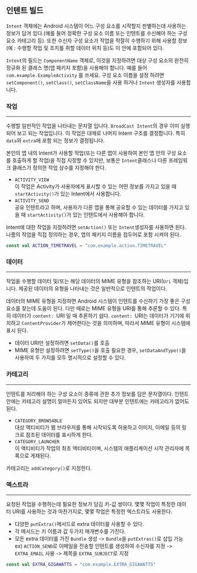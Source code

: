 ## 인텐트 빌드

`Intent` 객체에는 Android 시스템이 어느 구성 요소를 시작할지 판별하는데 사용하는 정보가 
담겨 있다.(예를 들어 정확한 구성 요소 이름 또는 인텐트를 수신해야 하는 구성 요소 카테고리 등).
또한 수신자 구성 요소가 작업을 적절히 수행하기 위해 사용할 정보(예 : 수행할 작업 및 조치를 취할
데이터 위치 등)도 이 안에 포함되어 있다.

`Intent`의 필드는 `ComponentName` 객체로, 이것을 지정하려면 대상 구성 요소의 완전히 
정규화 된 클래스 명(앱 패키지 포함)을 사용해야 합니다. 예를 들어 `com.example.ExampleActivity`
를 쓰세요. 구성 요소 이름을 설정 하려면 `setComponent()`, `setClass()`, `setClassName`을 
사용 하거나 `Intent` 생성자를 사용합니다.

### 작업

---

수행할 일반적인 작업을 나타내는 문자열 입니다.
`BroadCast Intent`의 경우 이미 실행 되어 보고 되는 작업입니다. 이 작업은 대체로 
나머지 Intent 구조를 결정합니다. 특히 `data`와 `extra`에 포함 되는 정보가 결정됩니다.

본인의 앱 내의 Intent가 사용할 작업(또는 다른 앱이 사용하여 본인 앱 안의 구성 요소를 호출하게 
할 작업)을 직접 지정할 수 있지만, 보통은 `Intent`클래스나 다른 프레임워크 클래스가 
정의한 작업 상수를 지정해야 한다.

- `ACTIVITY_VIEW`  
이 작업은 Activity가 사용자에게 표시할 수 있는 어떤 정보를 가지고 있을 때 `startActivity()`가 
있는 Intent에서 사용합니다.
- `ACTIVITY_SEND`  
공유 인텐트라고 하며, 사용자가 다른 앱을 통해 공유할 수 있는 데이터를 가지고 있을 때 
`startActivity()`가 있는 인텐트에서 사용해야 합니다. 

Intent에 대한 작업을 지정하려면 `setAction()` 또는 `Intent`생성자를 사용하면 된다.
나름의 작업을 직접 정의하는 경우, 앱의 패키지 이름을 접두어로 포함 시켜야 된다.
```kotlin
const val ACTION_TIMETRAVEL = "com.example.action.TIMETRAVEL"
```

### 데이터

---

작업을 수행할 데이터 및/또는 해당 데이터의 MIME 유형을 참조하는 URI(`Uri` 객체)입니다. 
제공된 데이터의 유형을 나타내는 것은 일반적으로 인텐트의 작업이다. 

데이터의 MIME 유형을 지정하면 Android 시스템이 인텐트를 수신하기 가장 좋은 구성 요소를 
찾는데 도움이 된다. 다만 때로는 MIME 유형을 URI를 통해 추론할 수 있다. 
특히 데이터가 `content: `URI 일 때 추론하기 쉽다. `content: `URI는 데이터가 기기에 
위치하고 `ContentProvider`가 제어한다는 것을 의미하며, 따라서 MIME 유형이 시스템에 
표시 된다.

- 데이터 URI만 설정하려면 `setData()`를 호출
- MIME 유형만 설정하려면 `setType()`을 호출
필요한 경우, `setDataAndType()`을 사용하여 두 가지를 모두 명시적으로 설정할 수 있다.

### 카테고리

---

인텐트를 처리해야 하는 구성 요소이 종류에 관한 추가 정보를 담은 문자열이다. 
인텐트 안에는 카테고리 설명이 얼마든지 있어도 되지만 대부분 인텐트에는 카테고리가 
없어도 된다.

- `CATEGORY_BROWSABLE`  
대상 액티비티가 웹 브라우저를 통해 시작되도록 허용하고 이미지, 이메일 등의 링크로 참조된 
데이터를 표시하게 한다.
- `CATEGORY_LAUNCHER`  
이 액티비티가 작업의 최초 액티비티이며, 시스템의 애플리케이션 시작 관리자에 목록으로 게재된다.

카테고리는 `addCategory()`로 지정한다.

### 엑스트라

---

요청된 작업을 수행하는데 필요한 정보가 담김 키-값 쌍이다.
몇몇 작업이 특정한 데이터 URI를 사용하는 것과 마찬가지로, 몇몇 작업은 특정한 
엑스트라도 사용한다.

- 댜양한 `putExtra()`메서드로 extra 데이터를 사용할 수 있다.
- 각 메서드는 키 이름과 값 두가지 매개변수를 가진다.
- 모든 extra 데이터를 가진 `Bundle` 생성 -> `Bundle`을 `putExtras()`로 삽입 가능  
ex) `ACTION_SEND`로 이메일을 전송할 인텐트를 생성하여 수신자를 지정 -> `EXTRA_EMAIL` 사용 
-> 제목을 `EXTRA_SUBJECT`로 지정

```kotlin
const val EXTRA_GIGAWATTS = "com.example.EXTRA_GIGAWATTS"
```



